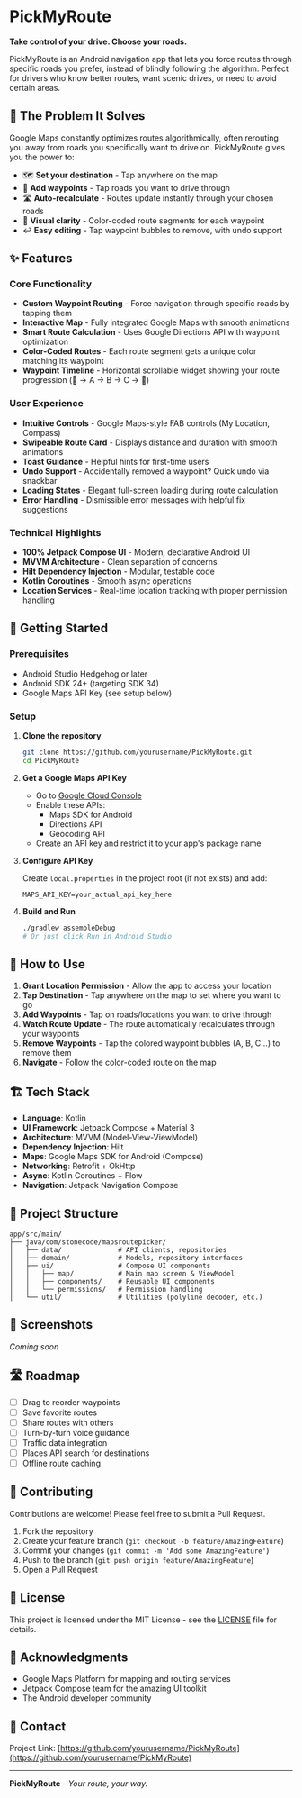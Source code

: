 # PickMyRoute

**Take control of your drive. Choose your roads.**

PickMyRoute is an Android navigation app that lets you force routes through specific roads you prefer, instead of blindly following the algorithm. Perfect for drivers who know better routes, want scenic drives, or need to avoid certain areas.

## 🎯 The Problem It Solves

Google Maps constantly optimizes routes algorithmically, often rerouting you away from roads you specifically want to drive on. PickMyRoute gives you the power to:

- 🗺️ **Set your destination** - Tap anywhere on the map
- 📍 **Add waypoints** - Tap roads you want to drive through
- 🛣️ **Auto-recalculate** - Routes update instantly through your chosen roads
- 🎨 **Visual clarity** - Color-coded route segments for each waypoint
- ↩️ **Easy editing** - Tap waypoint bubbles to remove, with undo support

## ✨ Features

### Core Functionality
- **Custom Waypoint Routing** - Force navigation through specific roads by tapping them
- **Interactive Map** - Fully integrated Google Maps with smooth animations
- **Smart Route Calculation** - Uses Google Directions API with waypoint optimization
- **Color-Coded Routes** - Each route segment gets a unique color matching its waypoint
- **Waypoint Timeline** - Horizontal scrollable widget showing your route progression (🏁 → A → B → C → 🎯)

### User Experience
- **Intuitive Controls** - Google Maps-style FAB controls (My Location, Compass)
- **Swipeable Route Card** - Displays distance and duration with smooth animations
- **Toast Guidance** - Helpful hints for first-time users
- **Undo Support** - Accidentally removed a waypoint? Quick undo via snackbar
- **Loading States** - Elegant full-screen loading during route calculation
- **Error Handling** - Dismissible error messages with helpful fix suggestions

### Technical Highlights
- **100% Jetpack Compose UI** - Modern, declarative Android UI
- **MVVM Architecture** - Clean separation of concerns
- **Hilt Dependency Injection** - Modular, testable code
- **Kotlin Coroutines** - Smooth async operations
- **Location Services** - Real-time location tracking with proper permission handling

## 🚀 Getting Started

### Prerequisites
- Android Studio Hedgehog or later
- Android SDK 24+ (targeting SDK 34)
- Google Maps API Key (see setup below)

### Setup

1. **Clone the repository**
   ```bash
   git clone https://github.com/yourusername/PickMyRoute.git
   cd PickMyRoute
   ```

2. **Get a Google Maps API Key**
   - Go to [Google Cloud Console](https://console.cloud.google.com/)
   - Enable these APIs:
     - Maps SDK for Android
     - Directions API
     - Geocoding API
   - Create an API key and restrict it to your app's package name

3. **Configure API Key**
   
   Create `local.properties` in the project root (if not exists) and add:
   ```properties
   MAPS_API_KEY=your_actual_api_key_here
   ```

4. **Build and Run**
   ```bash
   ./gradlew assembleDebug
   # Or just click Run in Android Studio
   ```

## 📱 How to Use

1. **Grant Location Permission** - Allow the app to access your location
2. **Tap Destination** - Tap anywhere on the map to set where you want to go
3. **Add Waypoints** - Tap on roads/locations you want to drive through
4. **Watch Route Update** - The route automatically recalculates through your waypoints
5. **Remove Waypoints** - Tap the colored waypoint bubbles (A, B, C...) to remove them
6. **Navigate** - Follow the color-coded route on the map

## 🏗️ Tech Stack

- **Language**: Kotlin
- **UI Framework**: Jetpack Compose + Material 3
- **Architecture**: MVVM (Model-View-ViewModel)
- **Dependency Injection**: Hilt
- **Maps**: Google Maps SDK for Android (Compose)
- **Networking**: Retrofit + OkHttp
- **Async**: Kotlin Coroutines + Flow
- **Navigation**: Jetpack Navigation Compose

## 📂 Project Structure

```
app/src/main/
├── java/com/stonecode/mapsroutepicker/
│   ├── data/              # API clients, repositories
│   ├── domain/            # Models, repository interfaces
│   ├── ui/                # Compose UI components
│   │   ├── map/           # Main map screen & ViewModel
│   │   ├── components/    # Reusable UI components
│   │   └── permissions/   # Permission handling
│   └── util/              # Utilities (polyline decoder, etc.)
```

## 🎨 Screenshots

*Coming soon*

## 🛣️ Roadmap

- [ ] Drag to reorder waypoints
- [ ] Save favorite routes
- [ ] Share routes with others
- [ ] Turn-by-turn voice guidance
- [ ] Traffic data integration
- [ ] Places API search for destinations
- [ ] Offline route caching

## 🤝 Contributing

Contributions are welcome! Please feel free to submit a Pull Request.

1. Fork the repository
2. Create your feature branch (`git checkout -b feature/AmazingFeature`)
3. Commit your changes (`git commit -m 'Add some AmazingFeature'`)
4. Push to the branch (`git push origin feature/AmazingFeature`)
5. Open a Pull Request

## 📄 License

This project is licensed under the MIT License - see the [LICENSE](LICENSE) file for details.

## 🙏 Acknowledgments

- Google Maps Platform for mapping and routing services
- Jetpack Compose team for the amazing UI toolkit
- The Android developer community

## 📧 Contact

Project Link: [https://github.com/yourusername/PickMyRoute](https://github.com/yourusername/PickMyRoute)

---

**PickMyRoute** - *Your route, your way.*


